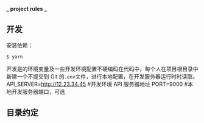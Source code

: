 **_ project rules _**

## 开发

安装依赖：

    $ yarn

开发是的环境变量及一些开发环境配置不硬编码在代码中，每个人在项目根目录中新建一个不提交到 Git 的`.env`文件，进行本地配置，在开发服务器运行时时读取。
API_SERVER=http://12.23.34.45 #开发环境 API 服务器地址
PORT=9000 #本地开发服务器端口，可选

## 目录约定
